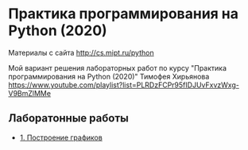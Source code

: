 # Практика программирования на Python (2020)

Материалы с сайта http://cs.mipt.ru/python

Мой вариант решения лабораторных работ по курсу 
"Практика программирования на Python (2020)" Тимофея Хирьянова  
https://www.youtube.com/playlist?list=PLRDzFCPr95fIDJUvFxvzWxg-V9BmZlMMe

## Лаборатонные работы

- [1. Построение графиков](Lab_01/)
